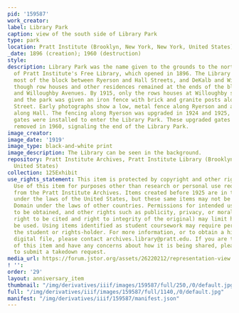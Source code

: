 ```yaml
---
pid: '159587'
work_creator:
label: Library Park
caption: view of the south side of Library Park
type: park
location: Pratt Institute (Brooklyn, New York, New York, United States)
_date: 1896 (creation); 1960 (destruction)
style:
description: Library Park was the name given to the grounds to the north and south
  of Pratt Institute's Free Library, which opened in 1896. The Library Park took up
  most of the block between Ryerson and Hall Streets, and DeKalb and Willoughby Avenues,
  though row houses and other residences remained at the ends of the block along DeKalb
  and Willoughby Avenues. By 1915, only the rows houses at Willoughby still stood
  and the park was given an iron fence with brick and granite posts along Ryerson
  Street. Early photographs show a low, metal fence along Ryerson and a taller fence
  along Hall. The fencing along Ryerson was upgraded in 1924 and 1925, when ornate
  gates were installed to enter the Library Park. These upgraded gates were eventually
  removed in 1960, signaling the end of the Library Park.
image_creator:
image_date: '1919'
image_type: black-and-white print
image_description: The Library can be seen in the background.
repository: Pratt Institute Archives, Pratt Institute Library (Brooklyn, New York,
  United States)
collection: 125Exhibit
use_rights_statement: This item is protected by copyright and other rights and restrictions.
  Use of this item for purposes other than research or personal use requires permission
  from the Pratt Institute Archives. Items created before 1925 are in the Public Domain
  under the laws of the United States, but these same items may not be in the Public
  Domain under the laws of other countries. Permissions for intended uses may need
  to be obtained, and other rights such as publicity, privacy, or moral rights (e.g.
  right to be cited and right to integrity of the original) may limit how items can
  be used. Using items identified as student coursework may require permission from
  the student or rights-holder. For more information, or to obtain a high resolution
  digital file, please contact archives.library@pratt.edu. If you are the rights-holder
  of this item and have any concerns about how it is being shared, please visit https://libguides.pratt.edu/archives/takedown
  to submit a takedown request.
media_url: https://forum.jstor.org/assets/26220212/representation-view
! '':
order: '29'
layout: anniversary_item
thumbnail: "/img/derivatives/iiif/images/159587/full/250,/0/default.jpg"
full: "/img/derivatives/iiif/images/159587/full/1140,/0/default.jpg"
manifest: "/img/derivatives/iiif/159587/manifest.json"
---
```

